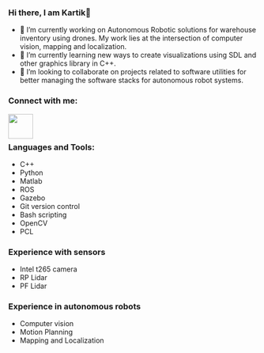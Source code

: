 ### Hi there, I am Kartik👋

- 🔭 I’m currently working on Autonomous Robotic solutions for warehouse inventory using drones. My work lies at the intersection of computer vision, mapping and localization.
- 🌱 I’m currently learning new ways to create visualizations using SDL and other graphics library in C++.
- 👯 I’m looking to collaborate on projects related to software utilities for better managing the software stacks for autonomous robot systems.

### Connect with me:
[<img align="left" width="50px" src="https://logodix.com/logo/4345.png"/>][linkedin]

<br />
<br />

### Languages and Tools:
- C++ 
- Python
- Matlab
- ROS 
- Gazebo
- Git version control
- Bash scripting
- OpenCV
- PCL

### Experience with sensors
- Intel t265 camera
- RP Lidar
- PF Lidar

### Experience in autonomous robots
- Computer vision
- Motion Planning
- Mapping and Localization

<br />
<br />

[website]:https://karry3775.github.io/real_life.html
[linkedin]:https://www.linkedin.com/in/kartik-prakash123/


